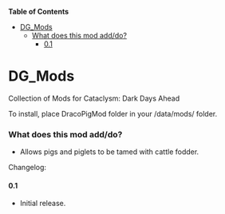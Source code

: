 <!-- START doctoc generated TOC please keep comment here to allow auto update -->
<!-- DON'T EDIT THIS SECTION, INSTEAD RE-RUN doctoc TO UPDATE -->
**Table of Contents**  

- [DG_Mods](#dg_mods)
    - [What does this mod add/do?](#what-does-this-mod-adddo)
      - [0.1](#01)

<!-- END doctoc generated TOC please keep comment here to allow auto update -->

# DG_Mods
Collection of Mods for Cataclysm: Dark Days Ahead

To install, place DracoPigMod folder in your /data/mods/ folder.

### What does this mod add/do?
* Allows pigs and piglets to be tamed with cattle fodder.

Changelog:

#### 0.1

- Initial release.
